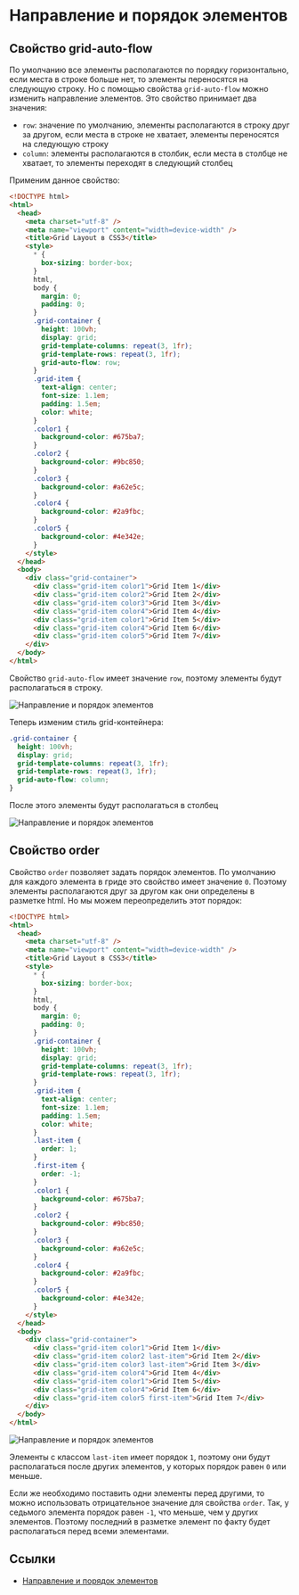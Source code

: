 # Направление и порядок элементов

## Свойство grid-auto-flow

По умолчанию все элементы располагаются по порядку горизонтально, если места в строке больше нет, то элементы переносятся на следующую строку. Но с помощью свойства `grid-auto-flow` можно изменить направление элементов. Это свойство принимает два значения:

- `row`: значение по умолчанию, элементы располагаются в строку друг за другом, если места в строке не хватает, элементы переносятся на следующую строку
- `column`: элементы располагаются в столбик, если места в столбце не хватает, то элементы переходят в следующий столбец

Применим данное свойство:

```html
<!DOCTYPE html>
<html>
  <head>
    <meta charset="utf-8" />
    <meta name="viewport" content="width=device-width" />
    <title>Grid Layout в CSS3</title>
    <style>
      * {
        box-sizing: border-box;
      }
      html,
      body {
        margin: 0;
        padding: 0;
      }
      .grid-container {
        height: 100vh;
        display: grid;
        grid-template-columns: repeat(3, 1fr);
        grid-template-rows: repeat(3, 1fr);
        grid-auto-flow: row;
      }
      .grid-item {
        text-align: center;
        font-size: 1.1em;
        padding: 1.5em;
        color: white;
      }
      .color1 {
        background-color: #675ba7;
      }
      .color2 {
        background-color: #9bc850;
      }
      .color3 {
        background-color: #a62e5c;
      }
      .color4 {
        background-color: #2a9fbc;
      }
      .color5 {
        background-color: #4e342e;
      }
    </style>
  </head>
  <body>
    <div class="grid-container">
      <div class="grid-item color1">Grid Item 1</div>
      <div class="grid-item color2">Grid Item 2</div>
      <div class="grid-item color3">Grid Item 3</div>
      <div class="grid-item color4">Grid Item 4</div>
      <div class="grid-item color1">Grid Item 5</div>
      <div class="grid-item color4">Grid Item 6</div>
      <div class="grid-item color5">Grid Item 7</div>
    </div>
  </body>
</html>
```

Свойство `grid-auto-flow` имеет значение `row`, поэтому элементы будут располагаться в строку.

![Направление и порядок элементов](grid-8-1.png)

Теперь изменим стиль grid-контейнера:

```css
.grid-container {
  height: 100vh;
  display: grid;
  grid-template-columns: repeat(3, 1fr);
  grid-template-rows: repeat(3, 1fr);
  grid-auto-flow: column;
}
```

После этого элементы будут располагаться в столбец

![Направление и порядок элементов](grid-8-2.png)

## Свойство order

Свойство `order` позволяет задать порядок элементов. По умолчанию для каждого элемента в гриде это свойство имеет значение `0`. Поэтому элементы располагаются друг за другом как они определены в разметке html. Но мы можем переопределить этот порядок:

```html
<!DOCTYPE html>
<html>
  <head>
    <meta charset="utf-8" />
    <meta name="viewport" content="width=device-width" />
    <title>Grid Layout в CSS3</title>
    <style>
      * {
        box-sizing: border-box;
      }
      html,
      body {
        margin: 0;
        padding: 0;
      }
      .grid-container {
        height: 100vh;
        display: grid;
        grid-template-columns: repeat(3, 1fr);
        grid-template-rows: repeat(3, 1fr);
      }
      .grid-item {
        text-align: center;
        font-size: 1.1em;
        padding: 1.5em;
        color: white;
      }
      .last-item {
        order: 1;
      }
      .first-item {
        order: -1;
      }
      .color1 {
        background-color: #675ba7;
      }
      .color2 {
        background-color: #9bc850;
      }
      .color3 {
        background-color: #a62e5c;
      }
      .color4 {
        background-color: #2a9fbc;
      }
      .color5 {
        background-color: #4e342e;
      }
    </style>
  </head>
  <body>
    <div class="grid-container">
      <div class="grid-item color1">Grid Item 1</div>
      <div class="grid-item color2 last-item">Grid Item 2</div>
      <div class="grid-item color3 last-item">Grid Item 3</div>
      <div class="grid-item color4">Grid Item 4</div>
      <div class="grid-item color1">Grid Item 5</div>
      <div class="grid-item color4">Grid Item 6</div>
      <div class="grid-item color5 first-item">Grid Item 7</div>
    </div>
  </body>
</html>
```

![Направление и порядок элементов](grid-8-3.png)

Элементы с классом `last-item` имеет порядок `1`, поэтому они будут располагаться после других элементов, у которых порядок равен `0` или меньше.

Если же необходимо поставить одни элементы перед другими, то можно использовать отрицательное значение для свойства `order`. Так, у седьмого элемента порядок равен `-1`, что меньше, чем у других элементов. Поэтому последний в разметке элемент по факту будет располагаться перед всеми элементами.

## Ссылки

- [Направление и порядок элементов](https://metanit.com/web/html5/13.8.php)
